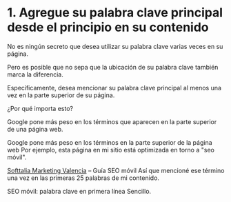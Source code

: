<h1>1. Agregue su palabra clave principal desde el principio en su contenido</h1>

No es ningún secreto que desea utilizar su palabra clave varias veces en su página.

Pero es posible que no sepa que la ubicación de su palabra clave también marca la diferencia.

Específicamente, desea mencionar su palabra clave principal al menos una vez en la parte superior de su página.

¿Por qué importa esto?

Google pone más peso en los términos que aparecen en la parte superior de una página web.

Google pone más peso en los términos en la parte superior de la página web
Por ejemplo, esta página en mi sitio está optimizada en torno a "seo móvil".

[Softtalia Marketing Valencia](https://softtalia.com) – Guía SEO móvil
Así que mencioné ese término una vez en las primeras 25 palabras de mi contenido.

SEO móvil: palabra clave en primera línea
Sencillo.
